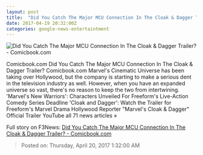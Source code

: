 ```yaml
---
layout: post
title:  "Did You Catch The Major MCU Connection In The Cloak & Dagger Trailer? - Comicbook.com"
date: 2017-04-19 20:32:00Z
categories: google-news-entertaintment
---
```


![Did You Catch The Major MCU Connection In The Cloak & Dagger Trailer? - Comicbook.com](http://media.comicbook.com/2017/04/cloak-dagger3-991675-640x320.png)

Comicbook.com Did You Catch The Major MCU Connection In The Cloak & Dagger Trailer? Comicbook.com Marvel's Cinematic Universe has been taking over Hollywood, but the company is starting to make a serious dent in the television industry as well. However, when you have an expanded universe so vast, there's no reason to keep the two from intertwining. 'Marvel's New Warriors': Characters Unveiled For Freeform's Live-Action Comedy Series Deadline 'Cloak and Dagger': Watch the Trailer for Freeform's Marvel Drama Hollywood Reporter "Marvel's Cloak & Dagger" Official Trailer YouTube all 71 news articles »


Full story on F3News: [Did You Catch The Major MCU Connection In The Cloak & Dagger Trailer? - Comicbook.com](http://www.f3nws.com/n/UyaDZB)

> Posted on: Thursday, April 20, 2017 1:32:00 AM
